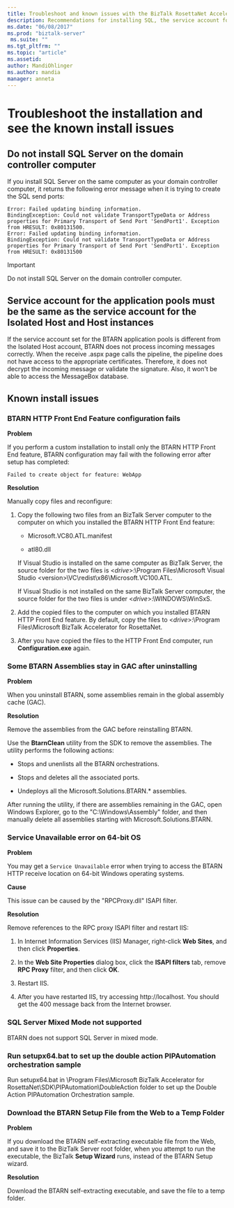 ```yaml
---
title: Troubleshoot and known issues with the BizTalk RosettaNet Accelerator (BTARN) install on BizTalk Server | Microsoft Docs"
description: Recommendations for installing SQL, the service account for the host instances, and known errors with the BTARN installation in BizTalk Server
ms.date: "06/08/2017"
ms.prod: "biztalk-server"
 ms.suite: ""
ms.tgt_pltfrm: ""
ms.topic: "article"
ms.assetid: 
author: MandiOhlinger
ms.author: mandia
manager: anneta
---
```



# Troubleshoot the installation and see the known install issues

  
## Do not install SQL Server on the domain controller computer  
 If you install SQL Server on the same computer as your domain controller computer, it returns the following error message when it is trying to create the SQL send ports:  
  
```
Error: Failed updating binding information.  
BindingException: Could not validate TransportTypeData or Address properties for Primary Transport of Send Port 'SendPort1'. Exception from HRESULT: 0x80131500.  
Error: Failed updating binding information.  
BindingException: Could not validate TransportTypeData or Address properties for Primary Transport of Send Port 'SendPort1'. Exception from HRESULT: 0x80131500  

```
  
> [!IMPORTANT]
>  Do not install SQL Server on the domain controller computer.  
  
## Service account for the application pools must be the same as the service account for the Isolated Host and Host instances  
 If the service account set for the BTARN application pools is different from the Isolated Host account, BTARN does not process incoming messages correctly. When the receive .aspx page calls the pipeline, the pipeline does not have access to the appropriate certificates. Therefore, it does not decrypt the incoming message or validate the signature. Also, it won't be able to access the MessageBox database.  
  

## Known install issues

  
### BTARN HTTP Front End Feature configuration fails  
 **Problem**  
  
 If you perform a custom installation to install only the BTARN HTTP Front End feature, BTARN configuration may fail with the following error after setup has completed: 

`Failed to create object for feature: WebApp`  
  
 **Resolution**  
  
Manually copy files and reconfigure: 
  
1.  Copy the following two files from an BizTalk Server computer to the computer on which you installed the BTARN HTTP Front End feature:
  
    -   Microsoft.VC80.ATL.manifest  
  
    -   atl80.dll  
  
     If Visual Studio is installed on the same computer as BizTalk Server, the source folder for the two files is <*drive*>:\Program Files\Microsoft Visual Studio <version\>\VC\redist\x86\Microsoft.VC100.ATL.  
  
     If Visual Studio is not installed on the same BizTalk Server computer, the source folder for the two files is under <*drive*>:\WINDOWS\WinSxS.  
  
2.  Add the copied files to the computer on which you installed BTARN HTTP Front End feature. By default, copy the files to <*drive*>:\Program Files\Microsoft BizTalk Accelerator for RosettaNet.  
  
3.  After you have copied the files to the HTTP Front End computer, run **Configuration.exe** again.  
  
### Some BTARN Assemblies stay in GAC after uninstalling  
 **Problem**  
  
 When you uninstall BTARN, some assemblies remain in the global assembly cache (GAC).  
  
 **Resolution**  
  
 Remove the assemblies from the GAC before reinstalling BTARN.  
  
 Use the **BtarnClean** utility from the SDK to remove the assemblies. The utility performs the following actions:  
  
-   Stops and unenlists all the BTARN orchestrations.  
  
-   Stops and deletes all the associated ports.  
  
-   Undeploys all the Microsoft.Solutions.BTARN.* assemblies.  
  
 After running the utility, if there are assemblies remaining in the GAC, open Windows Explorer, go to the "C:\Windows\Assembly" folder, and then manually delete all assemblies starting with Microsoft.Solutions.BTARN.  
  
### Service Unavailable error on 64-bit OS
 **Problem**  
  
 You may get a `Service Unavailable` error when trying to access the BTARN HTTP receive location on 64-bit Windows operating systems.  
  
 **Cause**  
  
 This issue can be caused by the "RPCProxy.dll" ISAPI filter.  
  
 **Resolution**  
  
Remove references to the RPC proxy ISAPI filter and restart IIS:
  
1.  In Internet Information Services (IIS) Manager, right-click **Web Sites**, and then click **Properties**.  
  
2.  In the **Web Site Properties** dialog box, click the **ISAPI filters** tab, remove **RPC Proxy** filter, and then click **OK**.  
  
3.  Restart IIS.  
  
4.  After you have restarted IIS, try accessing http://localhost. You should get the 400 message back from the Internet browser.  
  
### SQL Server Mixed Mode not supported  
BTARN does not support SQL Server in mixed mode.  
  
### Run setupx64.bat to set up the double action PIPAutomation orchestration sample 

Run setupx64.bat in \Program Files\Microsoft BizTalk Accelerator for RosettaNet\SDK\PIPAutomation\DoubleAction folder to set up the Double Action PIPAutomation Orchestration sample.
  
### Download the BTARN Setup File from the Web to a Temp Folder  
 **Problem**  
  
 If you download the BTARN self-extracting executable file from the Web, and save it to the BizTalk Server root folder, when you attempt to run the executable, the BizTalk **Setup Wizard** runs, instead of the BTARN Setup wizard.  
  
 **Resolution**  
  
 Download the BTARN self-extracting executable, and save the file to a temp folder.

